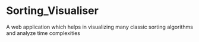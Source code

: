 # Sorting_Visualiser
A web application which helps in visualizing many classic sorting algorithms and analyze time complexities
